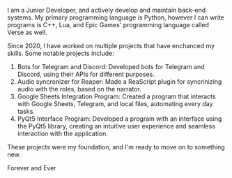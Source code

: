 I am a Junior Developer, and actively develop and maintain back-end systems. My primary programming language is Python, however I can write programs is C++, Lua, and Epic Games' programming language called Verse as well.

Since 2020, I have worked on multiple projects that have enchanced my skills. Some notable projects include:
1. Bots for Telegram and Discord:
Developed bots for Telegram and Discord, using their APIs for different purposes.
2. Audio syncronizer for Reaper:
Made a ReaScript plugin for syncrinizing audio with the roles, based on the narrator.
3. Google Sheets Integration Program:
Created a program that interacts with Google Sheets, Telegram, and local files, automating every day tasks.
5. PyQt5 Interface Program:
Developed a program with an interface using the PyQt5 library, creating an intuitive user experience and seamless interaction with the application.

These projects were my foundation, and I'm ready to move on to something new.

Forever and Ever
